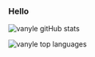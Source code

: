 ### Hello

![vanyle gitHub stats](https://github-readme-stats.vercel.app/api?username=vanyle&show_icons=true&bg_color=30,272822,171812&title_color=fff&text_color=fff)

![vanyle top languages](https://github-readme-stats.vercel.app/api/top-langs/?username=vanyle&layout=compact)
